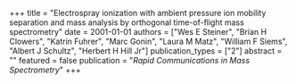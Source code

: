 +++
title = "Electrospray ionization with ambient pressure ion mobility separation and mass analysis by orthogonal time-of-flight mass spectrometry"
date = 2001-01-01
authors = ["Wes E Steiner", "Brian H Clowers", "Katrin Fuhrer", "Marc Gonin", "Laura M Matz", "William F Siems", "Albert J Schultz", "Herbert H Hill Jr"]
publication_types = ["2"]
abstract = ""
featured = false
publication = "*Rapid Communications in Mass Spectrometry*"
+++

